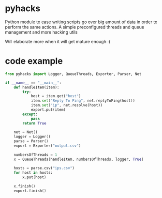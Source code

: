 # pyhacks
Python module to ease writing scripts go over big amount of data in order to perform the same actions. A simple preconfigured threads and queue management and more hacking utils

Will elaborate more when it will get mature enough :)

# code example

```python
from pyhacks import Logger, QueueThreads, Exporter, Parser, Net

if __name__ == "__main__":
	def handleItem(item):
		try:
			host = item.get("host")
			item.set("Reply To Ping", net.replyToPing(host))
			item.set("ip", net.resolve(host))
			export.put(item)
		except:
			pass
		return True
	
	net = Net()
	logger = Logger()
	parse = Parser()
	export = Exporter("output.csv")
	
	numbersOfThreads = 1
	x = QueueThreads(handleItem, numbersOfThreads, logger, True)
	
	hosts = parse.csv("ips.csv")
	for host in hosts:
		x.put(host)
		
	x.finish()
	export.finish()
    
```
